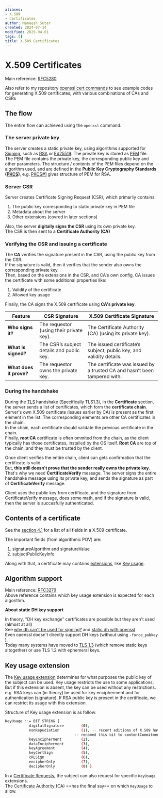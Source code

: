 ```yaml
---
aliases:
- X.509
- Certificates
author: Maneesh Sutar
created: 2024-07-14
modified: 2025-04-01
tags: []
title: X.509 Certificates
---
```


# X.509 Certificates

Main reference: [RFC5280](https://datatracker.ietf.org/doc/html/rfc5280)

Also refer to my repository [openssl cert commands](https://github.com/maneesh29s/openssl_cert_commands/tree/main) to see example codes for generating X.509 certificates, with various combinations of CAs and CSRs

## The flow

The entire flow can achieved using the `openssl` command.

### The server private key

The server creates a static private key, using algorithms supported for [Signing](signature_authentication.md), such as [RSA](rsa.md)  or [Ed25519](elliptical_curve_crypto.md). The private key is stored as [PEM](https://en.wikipedia.org/wiki/Privacy-Enhanced_Mail) file.  
The PEM file contains the private key, the corresponding public key and other parameters. The structure / contents of the PEM files depend on the algorithm used, and are defined in the **Public Key Cryptography Standards ([PKCS](https://en.wikipedia.org/wiki/PKCS))**, e.g. [PKCS#1](https://datatracker.ietf.org/doc/html/rfc8017#autoid-1) gives structure of PEM for RSA.

### Server CSR

Server creates Certificate Signing Request (CSR), which primarliy contains:

1. The public key corresponding to static private key in PEM file
1. Metadata about the server
1. Other extensions (covred in later sections)

Also, the server **digitally signs the CSR** using its own private key.  
The CSR is then sent to a **Certificate Authority (CA)**

### Verifying the CSR and issuing a certificate

The **CA** verifies the signature present in the CSR, using the public key from the CSR.  
If the signature is valid, then it verifies that the sender also owns the corresponding private key.  
Then, based on the extensions in the CSR, and CA's own config, CA issues the certificate with some additional properties like:

1. Validity of the certificate
1. Allowed key usage

Finally, the CA signs the X.509 certificate using **CA's private key**.

|Feature|CSR Signature|X.509 Certificate Signature|
|-------|-------------|---------------------------|
|**Who signs it?**|The requestor (using their private key).|The Certificate Authority (CA) (using its private key).|
|**What is signed?**|The CSR’s subject details and public key.|The issued certificate’s subject, public key, and validity details.|
|**What does it prove?**|The requestor owns the private key.|The certificate was issued by a trusted CA and hasn’t been tampered with. <br>|

### During the handshake

During the [TLS](tls.md) handshake (Specifically TLS1.3), in the **Certificate** section, the server sends a list of certificates, which form the **certificate chain**.  
Server's own X.509 certificate (issues earlier by CA) is present as the first element in the list. The corresponding elements are other CA certificates in the chain.  
In the chain, each certificate should validate the previous certificate in the chain.  
Finally, **root CA** certificate is often ommited from the chain, as the client typically has those certificates, installed by the OS itself. **Root CA** are top of the chain, and they must be trusted by the client.

Once client verifies the entire chain, client can gets confirmation that the certificate is valid.  
But, **this still doesn't prove that the sender really owns the private key**. That's why we need **CertificateVerify** message. The server signs the entire handshake message using its private key, and sends the signature as part of **CertificateVerify** message.

Client uses the public key from certificate, and the signature from CertificateVerify message, does some math, and if the signature is valid, then the server is succesfully authenticated.

## Contents of a certificate

See the [section 4.1](https://datatracker.ietf.org/doc/html/rfc5280#section-4.1) for a list of all fields in a X.509 certificate.

The important fields (from algorithmic POV) are:

1. signatureAlgorithm and signatureValue
1. subjectPublicKeyInfo

Along with that, a certificate may contains [extensions](https://datatracker.ietf.org/doc/html/rfc5280#section-4.2), like [Key usage](https://datatracker.ietf.org/doc/html/rfc5280#section-4.2.1.3).

## Algorithm support

Main reference: [RFC3279](https://datatracker.ietf.org/doc/html/rfc3279)  
Above reference contains which key usage extension is expected for each algorithm.

**About static DH key support**

In theory, "DH key exchange" certificates are possible but they aren't used (almost at all)  
See [why dh can't be used for signing?](https://crypto.stackexchange.com/questions/835/why-cant-diffie-hellman-be-used-for-signing) and [static dh with openssl](https://crypto.stackexchange.com/questions/19452/static-dh-static-ecdh-certificate-using-openssl)  
Even openssl doesn't directly support DH keys (without using `-force_pubkey` ).  
Today many systems have moved to [TLS 1.3](tls.md#TLS-1.3) (which remove static keys altogether) or use TLS 1.2 with ephemeral keys.

## Key usage extension

The [Key usage extension](https://datatracker.ietf.org/doc/html/rfc5280#section-4.2.1.3) determines for what purposes the public key of the subject can be used. Key usage restricts the use to some applications. But if this extension is absent, the key can be used without any restrictions.  
e.g. RSA keys can (in theory) be used for key encipherment and for authentication (signature). If RSA public key is present in the certificate, we can restrict its usage with this extension.

Structure of Key usage extension is as follow:

````sh
KeyUsage ::= BIT STRING {
           digitalSignature        (0),
           nonRepudiation          (1), -- recent editions of X.509 have
                                -- renamed this bit to contentCommitment
           keyEncipherment         (2),
           dataEncipherment        (3),
           keyAgreement            (4),
           keyCertSign             (5),
           cRLSign                 (6),
           encipherOnly            (7),
           decipherOnly            (8) }
````

In a [Certificate Requests](pki.md#Certificate-Requests), the subject can also request for specific `KeyUsage` extensions.  
The [Certificate Authority (CA)](pki.md#Certificate-Authority) ==has the final say== on which `KeyUsage` to allow.
